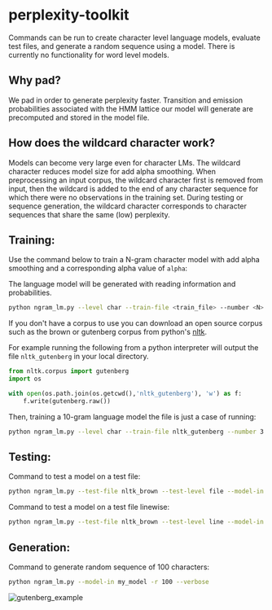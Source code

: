# perplexity-toolkit

Commands can be run to create character level language models, evaluate test files, and generate a random sequence using a model. There is currently no functionality for word level models.

## Why pad?

We pad in order to generate perplexity faster. Transition and emission probabilities associated with the HMM lattice our model will generate are precomputed and stored in the model file.

## How does the wildcard character work?

Models can become very large even for character LMs. The wildcard character reduces model size for add alpha smoothing. When preprocessing an input corpus, the wildcard character first is removed from input, then the wildcard is added to the end of any character sequence for which there were no observations in the training set. During testing or sequence generation, the wildcard character corresponds to character sequences that share the same (low) perplexity.

## Training:

Use the command below to train a N-gram character model with add alpha smoothing and a corresponding alpha value of `alpha`:

The language model will be generated with reading information and probabilities.

```bash
python ngram_lm.py --level char --train-file <train_file> --number <N> --alpha <alpha> -o <model> --diacritics <diacritics_list> --wildcard "~" --verbose --punctuations <punctuation_list> --lower
```

If you don't have a corpus to use you can download an open source corpus such as the brown or gutenberg corpus from python's [nltk](https://www.nltk.org/).

For example running the following from a python interpreter will output the file `nltk_gutenberg` in your local directory.

```python
from nltk.corpus import gutenberg
import os

with open(os.path.join(os.getcwd(),'nltk_gutenberg'), 'w') as f:
    f.write(gutenberg.raw())

```

Then, training a 10-gram language model the file is just a case of running:

```bash
python ngram_lm.py --level char --train-file nltk_gutenberg --number 3 --alpha 0.3 -o gutenberg_model --diacritics ./diacritics/en-GB --wildcard "~" --verbose --punctuations punctuations/set1 --lower
```


## Testing:

Command to test a model on a test file:
```bash
python ngram_lm.py --test-file nltk_brown --test-level file --model-in gutenberg_model --verbose
```

Command to test a model on a test file linewise:
```bash
python ngram_lm.py --test-file nltk_brown --test-level line --model-in gutenberg_model --verbose
```

## Generation:

Command to generate random sequence of 100 characters:
```bash
python ngram_lm.py --model-in my_model -r 100 --verbose
```

![gutenberg_example](https://github.com/klebster2/perplexity-toolkit/blob/master/gutenberg_example.gif "An example of generating characters using a 10-gram gutenberg model")
